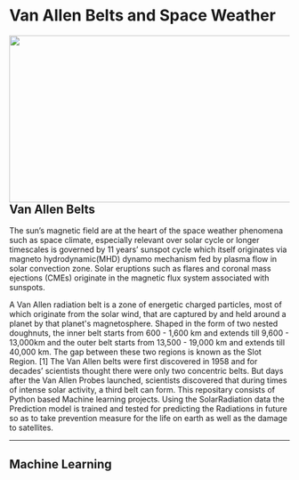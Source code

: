 <h1> Van Allen Belts and Space Weather </h1>
<img src="https://i.ytimg.com/vi/h9YN50xXFJY/maxresdefault.jpg" width=600 height=300 align="right">
<h2> Van Allen Belts</h2>
<p> The sun’s magnetic field are at the heart of the space weather phenomena such as space climate,
especially relevant over solar cycle or longer timescales is governed by 11 years’ sunspot cycle
which itself originates via magneto hydrodynamic(MHD) dynamo mechanism fed by plasma
flow in solar convection zone.
Solar eruptions such as flares and coronal mass ejections (CMEs) originate in the magnetic flux
system associated with sunspots. </p>
<p> A Van Allen radiation belt is a zone of energetic charged particles, most of which originate
from the solar wind, that are captured by and held around a planet by that planet's
magnetosphere. Shaped in the form of two nested doughnuts, the inner belt starts from 600 -
1,600 km and extends till 9,600 - 13,000km and the outer belt starts from 13,500 - 19,000 km
and extends till 40,000 km. The gap between these two regions is known as the Slot Region. [1]
The Van Allen belts were first discovered in 1958 and for decades’ scientists thought there
were only two concentric belts. But days after the Van Allen Probes launched, scientists
discovered that during times of intense solar activity, a third belt can form.
This repositary consists of Python based Machine learning projects. Using the SolarRadiation data the Prediction model is trained and tested for predicting the Radiations in future so as to take prevention measure for the life on earth as well as the
damage to satellites.</p>
<hr>
<h2> Machine Learning </h2>

